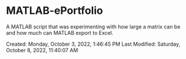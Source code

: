 # MATLAB-ePortfolio
A MATLAB script that was experimenting with how large a matrix can be and how much can MATLAB export to Excel.

Created: Monday, October 3, 2022, 1:46:45 PM
Last Modified: Saturday, October 8, 2022, 11:40:07 AM
